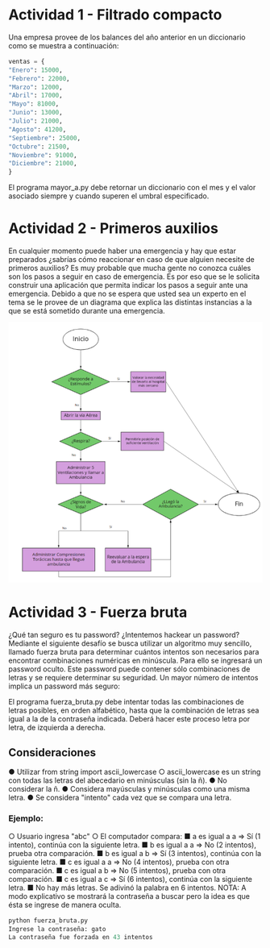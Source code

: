 # Actividad 1 - Filtrado compacto
Una empresa provee de los balances del año anterior en un diccionario como se muestra a
continuación:

```python
ventas = {
"Enero": 15000,
"Febrero": 22000,
"Marzo": 12000,
"Abril": 17000,
"Mayo": 81000,
"Junio": 13000,
"Julio": 21000,
"Agosto": 41200,
"Septiembre": 25000,
"Octubre": 21500,
"Noviembre": 91000,
"Diciembre": 21000,
}
```

El programa mayor_a.py debe retornar un diccionario con el mes y el valor asociado
siempre y cuando superen el umbral especificado.

# Actividad 2 - Primeros auxilios

En cualquier momento puede haber una emergencia y hay que estar preparados ¿sabrías
cómo reaccionar en caso de que alguien necesite de primeros auxilios?
Es muy probable que mucha gente no conozca cuáles son los pasos a seguir en caso de
emergencia. Es por eso que se le solicita construir una aplicación que permita indicar los
pasos a seguir ante una emergencia. Debido a que no se espera que usted sea un experto en
el tema se le provee de un diagrama que explica las distintas instancias a la que se está
sometido durante una emergencia.

![flow_diagram](./assets/img/act2_flowdiagram.png)


# Actividad 3 - Fuerza bruta

¿Qué tan seguro es tu password? ¿Intentemos hackear un password? Mediante el siguiente
desafío se busca utilizar un algoritmo muy sencillo, llamado fuerza bruta para determinar
cuántos intentos son necesarios para encontrar combinaciones numéricas en minúscula.
Para ello se ingresará un password oculto. Este password puede contener sólo
combinaciones de letras y se requiere determinar su seguridad. Un mayor número de intentos
implica un password más seguro:

El programa fuerza_bruta.py debe intentar todas las combinaciones de letras posibles, en
orden alfabético, hasta que la combinación de letras sea igual a la de la contraseña indicada.
Deberá hacer este proceso letra por letra, de izquierda a derecha.

## Consideraciones

● Utilizar from string import ascii_lowercase
○ ascii_lowercase es un string con todas las letras del abecedario en
minúsculas (sin la ñ).
● No considerar la ñ.
● Considera mayúsculas y minúsculas como una misma letra.
● Se considera "intento" cada vez que se compara una letra.

### Ejemplo:

○ Usuario ingresa "abc"
○ El computador compara:
■ a es igual a a => Sí (1 intento), continúa con la siguiente letra.
■ b es igual a a => No (2 intentos), prueba otra comparación.
■ b es igual a b => Sí (3 intentos), continúa con la siguiente letra.
■ c es igual a a => No (4 intentos), prueba con otra comparación.
■ c es igual a b => No (5 intentos), prueba con otra comparación.
■ c es igual a c => Sí (6 intentos), continúa con la siguiente letra.
■ No hay más letras. Se adivinó la palabra en 6 intentos.
NOTA: A modo explicativo se mostrará la contraseña a buscar pero la idea es que ésta se
ingrese de manera oculta.

```python
python fuerza_bruta.py
Ingrese la contraseña: gato
La contraseña fue forzada en 43 intentos
```
